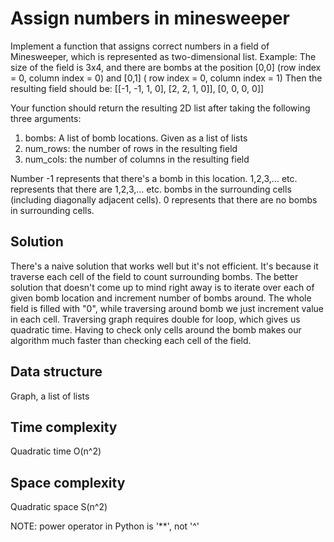 # Assign numbers in minesweeper

Implement a function that assigns correct numbers in a field of Minesweeper, which is represented as two-dimensional list.
Example: The size of the field is 3x4, and there are bombs at the position [0,0] (row index = 0, column index = 0) and [0,1] ( row index = 0, column index = 1)
Then the resulting field should be:
[[-1, -1, 1, 0],
[2, 2, 1, 0]],
[0, 0, 0, 0]]

Your function should return the resulting 2D list after taking the following three arguments:
1. bombs: A list of bomb locations. Given as a list of lists
2. num_rows: the number of rows in the resulting field
3. num_cols: the number of columns in the resulting field

Number -1 represents that there's a bomb in this location.
1,2,3,... etc. represents that there are 1,2,3,... etc. bombs in the surrounding cells (including diagonally adjacent cells).
0 represents that there are no bombs in surrounding cells.

## Solution
There's a naive solution that works well but it's not efficient. It's because it traverse each cell of the field to count surrounding bombs.
The better solution that doesn't come up to mind right away is to iterate over each of given bomb location and increment number of bombs around. The whole field is filled with "0", while traversing around bomb we just increment value in each cell.
Traversing graph requires double for loop, which gives us quadratic time. Having to check only cells around the bomb makes our algorithm much faster than checking each cell of the field. 

## Data structure
Graph, a list of lists

## Time complexity
Quadratic time
O(n^2)

## Space complexity
Quadratic space
S(n^2)

NOTE: power operator in Python is '**', not '^'